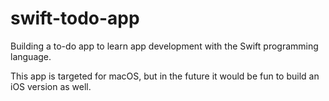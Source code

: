 # swift-todo-app

Building a to-do app to learn app development with the Swift programming language.

This app is targeted for macOS, but in the future it would be fun to build an iOS version as well.
